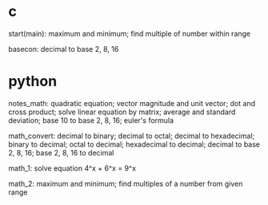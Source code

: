 # c
start(main):
maximum and minimum;
find multiple of number within range

basecon:
decimal to base 2, 8, 16

# python
notes_math:
quadratic equation;
vector magnitude and unit vector;
dot and cross product;
solve linear equation by matrix;
average and standard deviation;
base 10 to base 2, 8, 16;
euler's formula

math_convert:
decimal to binary;
decimal to octal;
decimal to hexadecimal;
binary to decimal;
octal to decimal;
hexadecimal to decimal;
decimal to base 2, 8, 16;
base 2, 8, 16 to decimal

math_1:
solve equation 4^x + 6^x = 9^x

math_2:
maximum and minimum;
find multiples of a number from given range
